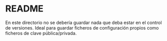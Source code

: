 # README

En este directorio no se debería guardar nada que deba estar en el control de
versiones. Ideal para guardar ficheros de configuración propios como ficheros
de clave pública/privada.
